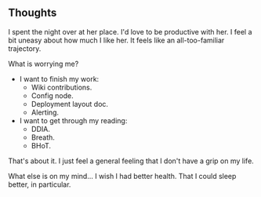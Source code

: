 ## Thoughts
I spent the night over at her place. I'd love to be productive with her. I feel a bit uneasy about how much I like her. It feels like an all-too-familiar trajectory.

What is worrying me?
- I want to finish my work:
	- Wiki contributions.
	- Config node.
	- Deployment layout doc.
	- Alerting.
- I want to get through my reading:
	- DDIA.
	- Breath.
	- BHoT.

That's about it. I just feel a general feeling that I don't have a grip on my life.

What else is on my mind... I wish I had better health. That I could sleep better, in particular.
